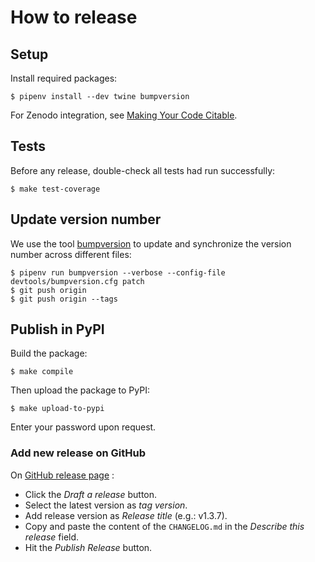 # How to release


## Setup

Install required packages:
```
$ pipenv install --dev twine bumpversion
```

For Zenodo integration, see [Making Your Code Citable](https://guides.github.com/activities/citable-code/).


## Tests

Before any release, double-check all tests had run successfully:
```
$ make test-coverage
```


## Update version number

We use the tool [bumpversion](https://github.com/peritus/bumpversion) to update and synchronize the version number
across different files:
```
$ pipenv run bumpversion --verbose --config-file devtools/bumpversion.cfg patch
$ git push origin
$ git push origin --tags
```


## Publish in PyPI

Build the package:
```
$ make compile
```

Then upload the package to PyPI:
```
$ make upload-to-pypi
```

Enter your password upon request.


### Add new release on GitHub

On [GitHub release page](https://github.com/pierrepo/autoclasswrapper/releases) :

- Click the *Draft a release* button.
- Select the latest version as *tag version*.
- Add release version as *Release title* (e.g.: v1.3.7).
- Copy and paste the content of the `CHANGELOG.md` in the *Describe this release* field.
- Hit the *Publish Release* button.
